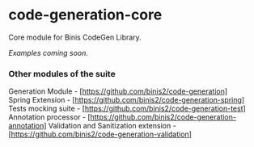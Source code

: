 # code-generation-core

Core module for Binis CodeGen Library.

*Examples coming soon.*

### Other modules of the suite

Generation Module - [https://github.com/binis2/code-generation]   
Spring Extension - [https://github.com/binis2/code-generation-spring]   
Tests mocking suite - [https://github.com/binis2/code-generation-test]   
Annotation processor - [https://github.com/binis2/code-generation-annotation] 
Validation and Sanitization extension - [https://github.com/binis2/code-generation-validation] 
